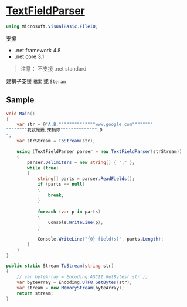 # [TextFieldParser](https://docs.microsoft.com/zh-tw/dotnet/api/microsoft.visualbasic.fileio.textfieldparser)

```csharp
using Microsoft.VisualBasic.FileIO;
```

支援
- .net framework 4.8
- .net core 3.1

> 注意： 不支援 .net standard

建構子支援 `檔案` 或 `Steram`

## Sample

```csharp
void Main()
{
	var str = @"A,B,""""""""""""""www.google.com""""""""
""""""""我就是要,來搞你"""""""""""""",D
";
	var strStream = ToStream(str);

	using (TextFieldParser parser = new TextFieldParser(strStream))
	{
		parser.Delimiters = new string[] { "," };
		while (true)
		{
			string[] parts = parser.ReadFields();
			if (parts == null)
			{
				break;
			}
			
			foreach (var p in parts)
			{
				Console.WriteLine(p);
			}
			
			Console.WriteLine("{0} field(s)", parts.Length);
		}
	}
}

public static Stream ToStream(string str)
{
	// var byteArray = Encoding.ASCII.GetBytes( str );
	var byteArray = Encoding.UTF8.GetBytes(str);
	var stream = new MemoryStream(byteArray);
	return stream;
}
```